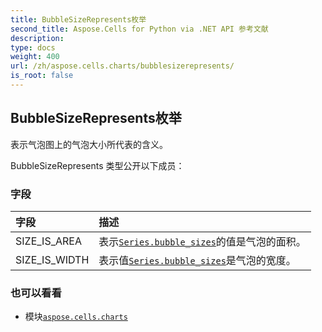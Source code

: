 ```yaml
---
title: BubbleSizeRepresents枚举
second_title: Aspose.Cells for Python via .NET API 参考文献
description:
type: docs
weight: 400
url: /zh/aspose.cells.charts/bubblesizerepresents/
is_root: false
---
```

## BubbleSizeRepresents枚举
表示气泡图上的气泡大小所代表的含义。



BubbleSizeRepresents 类型公开以下成员：

### 字段
|字段|描述|
| :- | :- |
| SIZE_IS_AREA |表示[`Series.bubble_sizes`](/cells/python-net/zh/aspose.cells.charts/series#bubble_sizes)的值是气泡的面积。|
| SIZE_IS_WIDTH |表示值[`Series.bubble_sizes`](/cells/python-net/zh/aspose.cells.charts/series#bubble_sizes)是气泡的宽度。|



### 也可以看看
* 模块[`aspose.cells.charts`](..)
